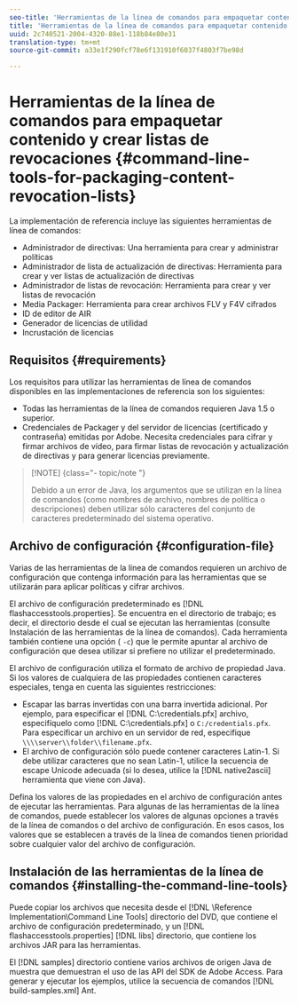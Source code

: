 ```yaml
---
seo-title: 'Herramientas de la línea de comandos para empaquetar contenido y crear listas de revocaciones '
title: 'Herramientas de la línea de comandos para empaquetar contenido y crear listas de revocaciones '
uuid: 2c740521-2004-4320-88e1-118b84e80e31
translation-type: tm+mt
source-git-commit: a33e1f290fcf78e6f131910f6037f4803f7be98d

---
```



# Herramientas de la línea de comandos para empaquetar contenido y crear listas de revocaciones {#command-line-tools-for-packaging-content-revocation-lists}

La implementación de referencia incluye las siguientes herramientas de línea de comandos:

* Administrador de directivas: Una herramienta para crear y administrar políticas
* Administrador de lista de actualización de directivas: Herramienta para crear y ver listas de actualización de directivas
* Administrador de listas de revocación: Herramienta para crear y ver listas de revocación
* Media Packager: Herramienta para crear archivos FLV y F4V cifrados
* ID de editor de AIR
* Generador de licencias de utilidad
* Incrustación de licencias

## Requisitos {#requirements}

Los requisitos para utilizar las herramientas de línea de comandos disponibles en las implementaciones de referencia son los siguientes:

* Todas las herramientas de la línea de comandos requieren Java 1.5 o superior.
* Credenciales de Packager y del servidor de licencias (certificado y contraseña) emitidas por Adobe. Necesita credenciales para cifrar y firmar archivos de vídeo, para firmar listas de revocación y actualización de directivas y para generar licencias previamente.

>[!NOTE] {class=&quot;- topic/note &quot;}
>
>Debido a un error de Java, los argumentos que se utilizan en la línea de comandos (como nombres de archivo, nombres de política o descripciones) deben utilizar sólo caracteres del conjunto de caracteres predeterminado del sistema operativo.

## Archivo de configuración {#configuration-file}

Varias de las herramientas de la línea de comandos requieren un archivo de configuración que contenga información para las herramientas que se utilizarán para aplicar políticas y cifrar archivos.

El archivo de configuración predeterminado es [!DNL flashaccesstools.properties]. Se encuentra en el directorio de trabajo; es decir, el directorio desde el cual se ejecutan las herramientas (consulte Instalación de las herramientas de la línea de comandos). Cada herramienta también contiene una opción ( `-c`) que le permite apuntar al archivo de configuración que desea utilizar si prefiere no utilizar el predeterminado.

El archivo de configuración utiliza el formato de archivo de propiedad Java. Si los valores de cualquiera de las propiedades contienen caracteres especiales, tenga en cuenta las siguientes restricciones:

* Escapar las barras invertidas con una barra invertida adicional. Por ejemplo, para especificar el [!DNL C:\credentials.pfx] archivo, especifíquelo como [!DNL C:\\credentials.pfx] o `C:/credentials.pfx`. Para especificar un archivo en un servidor de red, especifique `\\\\server\\folder\\filename.pfx`.
* El archivo de configuración sólo puede contener caracteres Latin-1. Si debe utilizar caracteres que no sean Latin-1, utilice la secuencia de escape Unicode adecuada (si lo desea, utilice la [!DNL native2ascii] herramienta que viene con Java).

Defina los valores de las propiedades en el archivo de configuración antes de ejecutar las herramientas. Para algunas de las herramientas de la línea de comandos, puede establecer los valores de algunas opciones a través de la línea de comandos o del archivo de configuración. En esos casos, los valores que se establecen a través de la línea de comandos tienen prioridad sobre cualquier valor del archivo de configuración.

## Instalación de las herramientas de la línea de comandos {#installing-the-command-line-tools}

Puede copiar los archivos que necesita desde el [!DNL \Reference Implementation\Command Line Tools] directorio del DVD, que contiene el archivo de configuración predeterminado, y un [!DNL flashaccesstools.properties] [!DNL libs] directorio, que contiene los archivos JAR para las herramientas.

El [!DNL samples] directorio contiene varios archivos de origen Java de muestra que demuestran el uso de las API del SDK de Adobe Access. Para generar y ejecutar los ejemplos, utilice la secuencia de comandos [!DNL build-samples.xml] Ant.